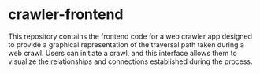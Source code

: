 # crawler-frontend

This repository contains the frontend code for a web crawler app designed to provide a graphical representation of the traversal path taken during a web crawl. Users can initiate a crawl, and this interface allows them to visualize the relationships and connections established during the process.
